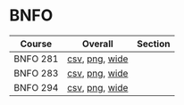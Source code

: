 # BNFO

| Course | Overall | Section |
| ------ | ------- | ------- |
| BNFO 281 | [csv](https://github.com/UCSD-Historical-Enrollment-Data/2023Fall/blob/main/overall/BNFO%20281.csv), [png](https://raw.githubusercontent.com/UCSD-Historical-Enrollment-Data/2023Fall/main/plot_overall/BNFO%20281.png), [wide](https://raw.githubusercontent.com/UCSD-Historical-Enrollment-Data/2023Fall/main/plot_overall_wide/BNFO%20281.png) |  |
| BNFO 283 | [csv](https://github.com/UCSD-Historical-Enrollment-Data/2023Fall/blob/main/overall/BNFO%20283.csv), [png](https://raw.githubusercontent.com/UCSD-Historical-Enrollment-Data/2023Fall/main/plot_overall/BNFO%20283.png), [wide](https://raw.githubusercontent.com/UCSD-Historical-Enrollment-Data/2023Fall/main/plot_overall_wide/BNFO%20283.png) |  |
| BNFO 294 | [csv](https://github.com/UCSD-Historical-Enrollment-Data/2023Fall/blob/main/overall/BNFO%20294.csv), [png](https://raw.githubusercontent.com/UCSD-Historical-Enrollment-Data/2023Fall/main/plot_overall/BNFO%20294.png), [wide](https://raw.githubusercontent.com/UCSD-Historical-Enrollment-Data/2023Fall/main/plot_overall_wide/BNFO%20294.png) |  |
